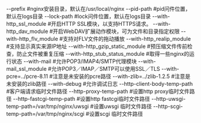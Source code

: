 
--prefix #nginx安装目录，默认在/usr/local/nginx
--pid-path #pid问件位置，默认在logs目录
--lock-path #lock问件位置，默认在logs目录
--with-http_ssl_module #开启HTTP SSL模块，以支持HTTPS请求。
--with-http_dav_module #开启WebDAV扩展动作模块，可为文件和目录指定权限
--with-http_flv_module #支持对FLV文件的拖动播放
--with-http_realip_module #支持显示真实来源IP地址
--with-http_gzip_static_module #预压缩文件传前检查，防止文件被重复压缩
--with-http_stub_status_module #取得一些nginx的运行状态
--with-mail #允许POP3/IMAP4/SMTP代理模块
--with-mail_ssl_module #允许POP3／IMAP／SMTP可以使用SSL／TLS
--with-pcre=../pcre-8.11 #注意是未安装的pcre路径
--with-zlib=../zlib-1.2.5 #注意是未安装的zlib路径
--with-debug #允许调试日志
--http-client-body-temp-path #客户端请求临时文件路径
--http-proxy-temp-path #设置http proxy临时文件路径
--http-fastcgi-temp-path #设置http fastcgi临时文件路径
--http-uwsgi-temp-path=/var/tmp/nginx/uwsgi #设置uwsgi 临时文件路径
--http-scgi-temp-path=/var/tmp/nginx/scgi #设置scgi 临时文件路径

